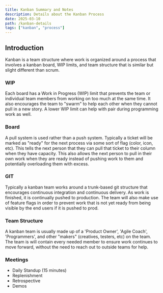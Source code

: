 ```yaml
---
title: Kanban Summary and Notes
description: Details about the Kanban Process
date: 2025-03-10
path: /kanban-details
tags: ["kanban", "process"]
---
```


## Introduction

Kanban is a team structure where work is organized around a process that involves a kanban board, WIP limits, and team structure that is similar but slight different than scrum.

### WIP

Each board has a Work in Progress (WIP) limit that prevents the team or individual team members from working on too much at the same time. It also encourages the team to "swarm" to help each other when they cannot pull in a new story. A lower WIP limit can help with pair during programming work as well.

### Board

A pull system is used rather than a push system. Typically a ticket will be marked as "ready" for the next process via some sort of flag (color, icon, etc). This tells the next person that they can pull that ticket to their column when they have capacity. This also allows the next person to pull in their own work when they are ready instead of pushing work to them and potentially overloading them with excess.

### GIT

Typically a kanban team works around a trunk-based git structure that encourages continuous integration and continuous delivery. As work is finished, it is continually pushed to production. The team will also make use of feature flags in order to prevent work that is not yet ready from being visible by the end users if it is pushed to prod.

### Team Structure

A kanban team is usually made up of a 'Product Owner', 'Agile Coach', 'Programmers', and other "makers" (creatives, testers, etc) on the team. The team is will contain every needed member to ensure work continues to move forward, without the need to reach out to outside teams for help.

### Meetings

- Daily Standup (15 minutes)
- Replenishment
- Retrospective
- Demos
